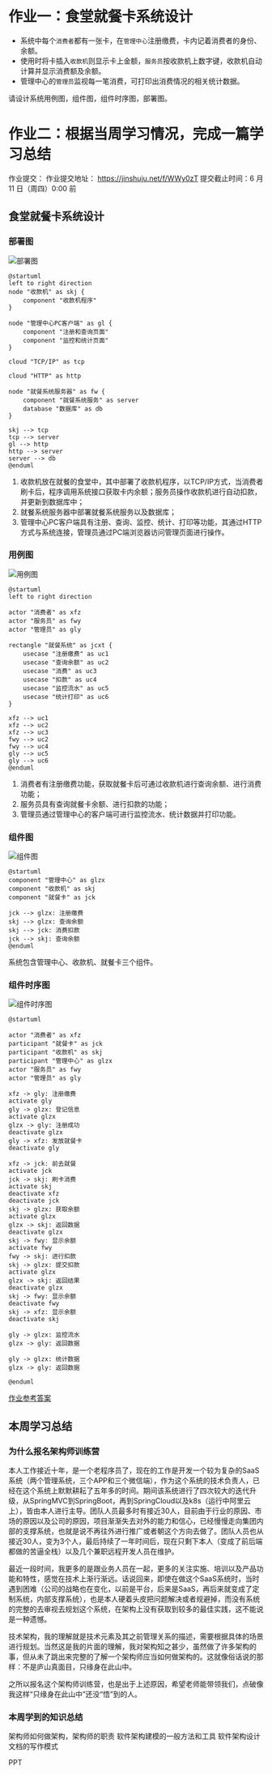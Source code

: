 # 作业一：食堂就餐卡系统设计

- 系统中每个`消费者`都有一张卡，在`管理中心`注册缴费，卡内记着消费者的身份、余额。
- 使用时将卡插入`收款机`则显示卡上金额，`服务员`按收款机上数字键，收款机自动计算并显示消费额及余额。
- 管理中心的`管理员`监视每一笔消费，可打印出消费情况的相关统计数据。

请设计系统用例图，组件图，组件时序图，部署图。

# 作业二：根据当周学习情况，完成一篇学习总结

作业提交：
作业提交地址： https://jinshuju.net/f/WWy0zT
提交截止时间：6 月 11 日（周四）0:00 前

## 食堂就餐卡系统设计

### 部署图

![部署图](./部署图.png)

```
@startuml
left to right direction
node "收款机" as skj {
    component "收款机程序"
}

node "管理中心PC客户端" as gl {
    component "注册和查询页面"
    component "监控和统计页面"
}

cloud "TCP/IP" as tcp

cloud "HTTP" as http

node "就餐系统服务器" as fw {
    component "就餐系统服务" as server
    database "数据库" as db
}

skj --> tcp
tcp --> server
gl --> http
http --> server
server --> db
@enduml
```

1. 收款机放在就餐的食堂中，其中部署了收款机程序，以TCP/IP方式，当消费者刷卡后，程序调用系统接口获取卡内余额；服务员操作收款机进行自动扣款，并更新到数据库中；
2. 就餐系统服务器中部署就餐系统服务以及数据库；
3. 管理中心PC客户端具有注册、查询、监控、统计、打印等功能，其通过HTTP方式与系统连接，管理员通过PC端浏览器访问管理页面进行操作。

### 用例图

![用例图](./用例图.png)

```
@startuml
left to right direction

actor "消费者" as xfz
actor "服务员" as fwy
actor "管理员" as gly

rectangle "就餐系统" as jcxt {
    usecase "注册缴费" as uc1
    usecase "查询余额" as uc2
    usecase "消费" as uc3
    usecase "扣款" as uc4
    usecase "监控流水" as uc5
    usecase "统计打印" as uc6
}

xfz --> uc1
xfz --> uc2
xfz --> uc3
fwy --> uc2
fwy --> uc4
gly --> uc5
gly --> uc6
@enduml
```

1. 消费者有注册缴费功能，获取就餐卡后可通过收款机进行查询余额、进行消费功能；
2. 服务员具有查询就餐卡余额、进行扣款的功能；
3. 管理员通过管理中心的客户端可进行监控流水、统计数据并打印功能。

### 组件图

![组件图](./组件图.png)

```
@startuml
component "管理中心" as glzx
component "收款机" as skj
component "就餐卡" as jck

jck --> glzx: 注册缴费
skj --> glzx: 查询余额
skj --> jck: 消费扣款
jck --> skj: 查询余额
@enduml
```

系统包含管理中心、收款机、就餐卡三个组件。

### 组件时序图

![组件时序图](./组件时序图.png)

```
@startuml

actor "消费者" as xfz
participant "就餐卡" as jck
participant "收款机" as skj
participant "管理中心" as glzx
actor "服务员" as fwy
actor "管理员" as gly

xfz -> gly: 注册缴费
activate gly
gly -> glzx: 登记信息
activate glzx
glzx -> gly: 注册成功
deactivate glzx
gly -> xfz: 发放就餐卡
deactivate gly

xfz -> jck: 前去就餐
activate jck
jck -> skj: 刷卡消费
activate skj
deactivate xfz
deactivate jck
skj -> glzx: 获取余额
activate glzx
glzx -> skj: 返回数据
deactivate glzx
skj -> fwy: 显示余额
activate fwy
fwy -> skj: 进行扣款
skj -> glzx: 提交扣款
activate glzx
glzx -> skj: 返回结果
deactivate glzx
skj -> fwy: 显示余额
deactivate fwy
skj -> xfz: 显示余额
deactivate skj

gly -> glzx: 监控流水
glzx -> gly: 返回数据

gly -> glzx: 统计数据
glzx -> gly: 返回数据

@enduml
```

[作业参考答案](http://www.uml.org.cn/appCase/200701244.asp)

## 本周学习总结

### 为什么报名架构师训练营

本人工作接近十年，是一个老程序员了，现在的工作是开发一个较为复杂的SaaS系统（两个管理系统，三个APP和三个微信端），作为这个系统的技术负责人，已经在这个系统上默默耕耘了五年多的时间。期间该系统进行了四次较大的迭代升级，从SpringMVC到SpringBoot，再到SpringCloud以及k8s（运行中阿里云上），皆由本人进行主导。团队人员最多时有接近30人，目前由于行业的原因、市场的原因以及公司的原因，项目渐渐失去对外的能力和信心，已经慢慢走向集团内部的支撑系统，也就是说不再往外进行推广或者朝这个方向去做了。团队人员也从接近30人，变为3个人，最后持续了一年时间后，现在只剩下本人（变成了前后端都做的苦逼全栈）以及几个兼职远程开发人员在维护。

最近一段时间，我更多的是跟业务人员在一起，更多的关注实施、培训以及产品功能和特性，感觉在技术上渐行渐远。话说回来，即使在做这个SaaS系统时，当时遇到困难（公司的战略也在变化，以前是平台，后来是SaaS，再后来就变成了定制系统，内部支撑系统），也是本人硬着头皮把问题解决或者规避掉，而没有系统的完整的去审视去规划这个系统，在架构上没有获取到较多的最佳实践，这不能说是一种遗憾。

技术架构，我的理解就是技术元素及其之前管理关系的描述，需要根据具体的场景进行规划。当然这是我的片面的理解，我对架构知之甚少，虽然做了许多架构的事，但从未了跳出来完整的了解一个架构师应当如何做架构的。这就像俗话说的那样：不是庐山真面目，只缘身在此山中。

之所以报名这个架构师训练营，也是出于上述原因，希望老师能带领我们，点破像我这样“只缘身在此山中”还没“悟”到的人。

### 本周学到的知识总结

架构师如何做架构，架构师的职责
软件架构建模的一般方法和工具
软件架构设计文档的写作模式

PPT

